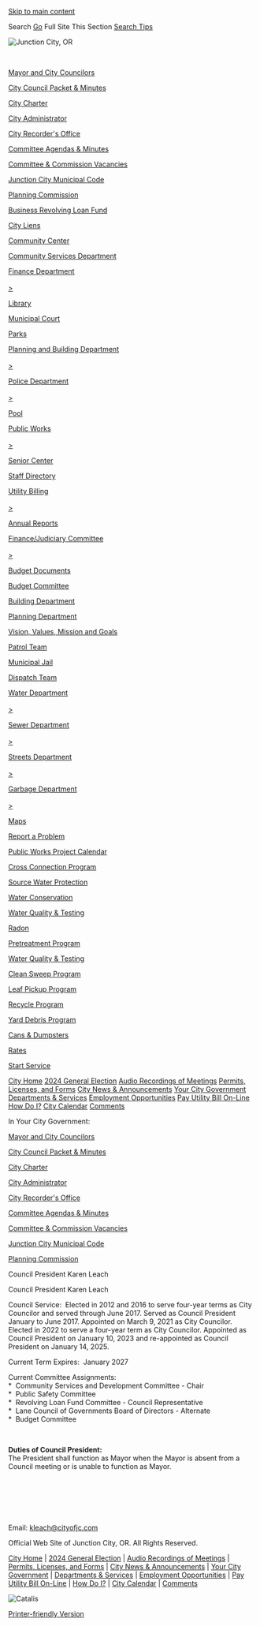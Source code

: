 [Skip to main content](https://www.junctioncityoregon.gov/index.asp?Type=B_DIR&SEC=%7BDE110CDB-84B7-4ABF-A818-B97923C0627B%7D&DE=%7B8E3E8087-0DC7-4809-9FA4-BB8DFFD65D74%7D%2F)

Search [Go](https:document.formSearch.submit%28%29;) Full Site This Section [Search Tips](https://search.avenet.net)  

![Junction City, OR](https://www.junctioncityoregon.gov/repository/designs/templates/GO_junctioncity-or/images/logo.png)

 

[Mayor and City Councilors](https://www.junctioncityoregon.gov/index.asp?Type=B_DIR&SEC=%7BDE110CDB-84B7-4ABF-A818-B97923C0627B%7D)

[City Council Packet &amp; Minutes](https://www.junctioncityoregon.gov/index.asp?Type=B_LIST&SEC=%7B949CB97C-4881-4C03-BE23-3E16203FA13D%7D)

[City Charter](https://www.junctioncityoregon.gov/index.asp?Type=B_LIST&SEC=%7B9626C7B8-5E24-4D52-96D9-25CAF8919BAC%7D)

[City Administrator](https://www.junctioncityoregon.gov/index.asp?Type=B_BASIC&SEC=%7B54254C2D-2D2C-4D3B-8092-C28763AA133B%7D)

[City Recorder's Office](https://www.junctioncityoregon.gov/index.asp?Type=B_BASIC&SEC=%7B812A4DF9-84EF-4743-98C2-E5BFBD5C6D91%7D)

[Committee Agendas &amp; Minutes](https://www.junctioncityoregon.gov/index.asp?Type=B_BASIC&SEC=%7B132BADE7-3F88-4D1A-8507-D3A4D5BD0883%7D)

[Committee &amp; Commission Vacancies](https://www.junctioncityoregon.gov/index.asp?Type=B_LIST&SEC=%7B22B25C02-54C3-47A9-A930-60B5A8ADEB42%7D)

[Junction City Municipal Code](https://www.junctioncityoregon.gov/index.asp?Type=B_BASIC&SEC=%7BF7B9B328-A92C-4F0B-BBFB-292555A66140%7D)

[Planning Commission](https://www.junctioncityoregon.gov/index.asp?Type=B_BASIC&SEC=%7BD970DFE8-8774-484D-8CFB-9A6D3CE44417%7D)

[Business Revolving Loan Fund](https://www.junctioncityoregon.gov/index.asp?Type=B_BASIC&SEC=%7BBE709F34-133B-43D2-84A0-2D27DF957B6E%7D)

[City Liens](https://www.junctioncityoregon.gov/index.asp?Type=B_BASIC&SEC=%7B3FA7FB90-4AB1-4B61-B383-54B23F90669D%7D)

[Community Center](https://www.junctioncityoregon.gov/index.asp?Type=B_BASIC&SEC=%7B0C3C6BF6-F155-4BA4-AFEF-5D9FFC43D37F%7D)

[Community Services Department](https://www.junctioncityoregon.gov/index.asp?Type=B_BASIC&SEC=%7B5A48E351-BF18-4E88-8B45-586AF34F4E14%7D)

[Finance Department  
\
&gt;](https://www.junctioncityoregon.gov/index.asp?Type=B_BASIC&SEC=%7BF8237BA7-1BE0-4885-AC6D-65906A053BBC%7D)

[Library](https://www.junctioncityoregon.gov/index.asp?Type=B_BASIC&SEC=%7B2FC2D5C6-0D84-4ED5-9C23-2F549A71329A%7D)

[Municipal Court](https://www.junctioncityoregon.gov/index.asp?Type=B_BASIC&SEC=%7B7A4022F1-FEF8-4B03-9574-970D86EB1C59%7D)

[Parks](https://www.junctioncityoregon.gov/index.asp?Type=B_PRGSRV&SEC=%7BF53E6BDD-F7F9-4DC2-8859-98B48B5EE2B0%7D)

[Planning and Building Department  
\
&gt;](https://www.junctioncityoregon.gov/index.asp?Type=B_BASIC&SEC=%7B8F559379-C783-4808-AE97-64B4CCF1C0EA%7D)

[Police Department  
\
&gt;](https://www.junctioncityoregon.gov/index.asp?Type=B_BASIC&SEC=%7B5818DBD5-14F1-4489-948F-7354EA0299F9%7D)

[Pool](https://www.junctioncityoregon.gov/index.asp?Type=B_PRGSRV&SEC=%7B04B55322-1F3A-49F0-9953-FDA680712B95%7D)

[Public Works  
\
&gt;](https://www.junctioncityoregon.gov/index.asp?Type=B_BASIC&SEC=%7BECD9D08B-5962-481E-98B4-5532ACB7CF23%7D)

[Senior Center](https://www.junctioncityoregon.gov/index.asp?Type=B_PRGSRV&SEC=%7BF8E9D959-D0BE-428D-B101-2D7B619E2D94%7D)

[Staff Directory](https://www.junctioncityoregon.gov/index.asp?Type=B_BASIC&SEC=%7B1FC9C5E4-D6D1-40E1-8D41-87FA41B70D43%7D)

[Utility Billing  
\
&gt;](https://www.junctioncityoregon.gov/index.asp?Type=B_BASIC&SEC=%7B19E84C2B-F4E5-4373-B69B-CDBAEFD485A9%7D)

[Annual Reports](https://www.junctioncityoregon.gov/index.asp?Type=B_BASIC&SEC=%7B9AF7B0F8-23C5-4517-ADDD-E2858EEA5629%7D)

[Finance/Judiciary Committee  
\
&gt;](https://www.junctioncityor.govoffice3.com/index.asp?Type=B_BASIC&SEC=%7B132BADE7-3F88-4D1A-8507-D3A4D5BD0883%7D&DE=%7BBDFC0C22-DAC8-4696-989E-02EB9B55FBA0%7D)

[Budget Documents](https://www.junctioncityoregon.gov/index.asp?Type=B_BASIC&SEC=%7B2ED5C11B-B259-4284-B5A2-AE4FBA44CBCA%7D)

[Budget Committee](https://www.junctioncityor.govoffice3.com/index.asp?Type=B_BASIC&SEC=%7B132BADE7-3F88-4D1A-8507-D3A4D5BD0883%7D&DE=%7B705DBA7D-74F1-4F69-A081-1DC4346E960E%7D)

[Building Department](https://www.junctioncityoregon.gov/index.asp?Type=B_BASIC&SEC=%7BABDD0B66-F85D-41F2-B2D2-0AAE92391132%7D)

[Planning Department](https://www.junctioncityoregon.gov/index.asp?Type=B_BASIC&SEC=%7B5F620604-8FE9-4A2C-82F9-15698044DFB0%7D)

[Vision, Values, Mission and Goals](https://www.junctioncityoregon.gov/index.asp?Type=B_BASIC&SEC=%7B444FD728-5B07-461A-B8E2-0F3DE67DCFFE%7D)

[Patrol Team](https://www.junctioncityoregon.gov/index.asp?Type=B_BASIC&SEC=%7BBC6E7447-F0B2-43D2-BC1D-05A3E693D12F%7D)

[Municipal Jail](https://www.junctioncityoregon.gov/index.asp?Type=B_BASIC&SEC=%7B59B97E4B-3A43-440B-A2F3-E938FCAA5CF8%7D)

[Dispatch Team](https://www.junctioncityoregon.gov/index.asp?Type=B_BASIC&SEC=%7BD828AF5F-39C9-4EC7-A377-EF97988822D2%7D)

[Water Department  
\
&gt;](https://www.junctioncityoregon.gov/index.asp?Type=B_BASIC&SEC=%7BF064AE8F-07C3-425A-A2B4-1171C660193B%7D)

[Sewer Department  
\
&gt;](https://www.junctioncityoregon.gov/index.asp?Type=B_BASIC&SEC=%7B60669195-134C-43B7-A0F6-6B061B7DA232%7D)

[Streets Department  
\
&gt;](https://www.junctioncityoregon.gov/index.asp?Type=B_BASIC&SEC=%7BD4724AB4-F51F-49AA-B0E5-DA6300DEFBB2%7D)

[Garbage Department  
\
&gt;](https://www.junctioncityoregon.gov/index.asp?Type=B_BASIC&SEC=%7B33EE5F2A-22A0-4856-BA28-7DBCC71172AC%7D)

[Maps](https://www.junctioncityoregon.gov/index.asp?Type=B_BASIC&SEC=%7B6B300EA1-A75F-498D-8A82-878E07A55E02%7D)

[Report a Problem](https://www.junctioncityoregon.gov/index.asp?Type=QUICKFORM&SEC=%7BB2878DFE-C6E7-453A-A928-1D8452A5577A%7D)

[Public Works Project Calendar](https://www.junctioncityoregon.gov/index.asp?Type=B_EV&SEC=%7B4E3B09FD-2DF7-4A2C-9160-E410B0F4EE6B%7D)

[Cross Connection Program](https://www.junctioncityoregon.gov/index.asp?Type=B_BASIC&SEC=%7BE6E99229-03DD-482C-873E-341FBA2A0CA2%7D)

[Source Water Protection](https://www.junctioncityoregon.gov/index.asp?Type=B_BASIC&SEC=%7B6471B279-C92A-4212-BD3D-B7E1AC5E84FA%7D)

[Water Conservation](https://www.junctioncityoregon.gov/index.asp?Type=B_BASIC&SEC=%7B6B8407CB-04AD-4E8E-9C25-A6DD7DB0B252%7D)

[Water Quality &amp; Testing](https://www.junctioncityoregon.gov/index.asp?Type=B_BASIC&SEC=%7B2FC324E4-CBCC-4D20-BF09-17E41C9C2556%7D)

[Radon](https://www.junctioncityoregon.gov/index.asp?Type=B_BASIC&SEC=%7BB564B98A-D449-4038-9A5D-F1DBC392C0AF%7D)

[Pretreatment Program](https://www.junctioncityoregon.gov/index.asp?Type=B_BASIC&SEC=%7B991DCB2E-AFE4-477D-BEC7-610AA90E3E72%7D)

[Water Quality &amp; Testing](https://www.junctioncityoregon.gov/index.asp?Type=B_BASIC&SEC=%7B18F20FE3-4F66-4B9D-B30A-F90979F8F258%7D)

[Clean Sweep Program](https://www.junctioncityoregon.gov/index.asp?Type=B_BASIC&SEC=%7B026468FB-CA08-42CE-A453-4764C24CA01A%7D)

[Leaf Pickup Program](https://www.junctioncityoregon.gov/index.asp?Type=B_BASIC&SEC=%7B99F3AB2F-DD23-47EB-B940-73BB364323AD%7D)

[Recycle Program](https://www.junctioncityoregon.gov/index.asp?Type=B_BASIC&SEC=%7B11A6809D-4D3E-4775-AE5E-59E8883F1EE2%7D)

[Yard Debris Program](https://www.junctioncityoregon.gov/index.asp?Type=B_BASIC&SEC=%7B71A90F33-C037-4130-A781-6E2B822D1574%7D)

[Cans &amp; Dumpsters](https://www.junctioncityoregon.gov/index.asp?Type=B_BASIC&SEC=%7BF9E9B2A7-95DB-4DC1-8A7E-13051654BF98%7D)

[Rates](https://www.junctioncityoregon.gov/index.asp?Type=B_BASIC&SEC=%7BD5C3F29D-E713-47B7-9994-92E0558A7D3D%7D)

[Start Service](https://www.junctioncityoregon.gov/index.asp?Type=B_BASIC&SEC=%7BC359A8CA-7A79-478C-B0EA-06219BF8FBB9%7D)

[City Home](https://www.junctioncityoregon.gov/index.asp?Type=NONE&SEC=%7B1447AA7B-62E8-4B5A-8747-7A7F323446F5%7D) [2024 General Election](https://www.junctioncityoregon.gov/index.asp?Type=B_BASIC&SEC=%7B28DA9704-1D6B-4DC0-8388-4FDA69A097F9%7D) [Audio Recordings of Meetings](https://www.junctioncityoregon.gov/index.asp?Type=B_BASIC&SEC=%7B35C8D692-0E69-4BAD-8C73-06211D8EE938%7D) [Permits, Licenses, and Forms](https://www.junctioncityoregon.gov/index.asp?Type=B_LIST&SEC=%7B22E9836D-50F2-412A-859F-A4EFC7B48611%7D) [City News &amp; Announcements](https://www.junctioncityoregon.gov/index.asp?Type=B_PR&SEC=%7BE5C891D4-54CA-4F61-81E6-4DA47116A761%7D) [Your City Government](https://www.junctioncityoregon.gov/index.asp?Type=B_BASIC&SEC=%7BEA0180BF-1874-4ACF-829E-DD847D6179DB%7D) [Departments &amp; Services](https://www.junctioncityoregon.gov/index.asp?Type=B_BASIC&SEC=%7BB95402DA-DFAE-4A96-9009-4A53BFDF65B7%7D) [Employment Opportunities](https://www.junctioncityoregon.gov/index.asp?Type=B_JOB&SEC=%7BD9FE8CBE-C6E2-4E5F-9205-B62F58838E5D%7D) [Pay Utility Bill On-Line](https://xpressbillpay.com/) [How Do I?](https://www.junctioncityoregon.gov/index.asp?Type=B_LIST&SEC=%7BE70B7F57-241C-47AC-822A-70259AA85104%7D) [City Calendar](https://www.junctioncityoregon.gov/index.asp?Type=B_EV&SEC=%7BDBBBC137-B177-4F33-B93F-6C93B7E722F4%7D) [Comments](https://www.junctioncityoregon.gov/index.asp?Type=QUICKFORM&SEC=%7BF8C5CC7C-CEFC-4216-8AF3-AB6E40B61C55%7D)

In Your City Government:

[Mayor and City Councilors](https://www.junctioncityoregon.gov/index.asp?Type=B_DIR&SEC=%7BDE110CDB-84B7-4ABF-A818-B97923C0627B%7D)

[City Council Packet &amp; Minutes](https://www.junctioncityoregon.gov/index.asp?Type=B_LIST&SEC=%7B949CB97C-4881-4C03-BE23-3E16203FA13D%7D)

[City Charter](https://www.junctioncityoregon.gov/index.asp?Type=B_LIST&SEC=%7B9626C7B8-5E24-4D52-96D9-25CAF8919BAC%7D)

[City Administrator](https://www.junctioncityoregon.gov/index.asp?Type=B_BASIC&SEC=%7B54254C2D-2D2C-4D3B-8092-C28763AA133B%7D)

[City Recorder's Office](https://www.junctioncityoregon.gov/index.asp?Type=B_BASIC&SEC=%7B812A4DF9-84EF-4743-98C2-E5BFBD5C6D91%7D)

[Committee Agendas &amp; Minutes](https://www.junctioncityoregon.gov/index.asp?Type=B_BASIC&SEC=%7B132BADE7-3F88-4D1A-8507-D3A4D5BD0883%7D)

[Committee &amp; Commission Vacancies](https://www.junctioncityoregon.gov/index.asp?Type=B_LIST&SEC=%7B22B25C02-54C3-47A9-A930-60B5A8ADEB42%7D)

[Junction City Municipal Code](https://www.junctioncityoregon.gov/index.asp?Type=B_BASIC&SEC=%7BF7B9B328-A92C-4F0B-BBFB-292555A66140%7D)

[Planning Commission](https://www.junctioncityoregon.gov/index.asp?Type=B_BASIC&SEC=%7BD970DFE8-8774-484D-8CFB-9A6D3CE44417%7D)

Council President Karen Leach

Council President Karen Leach

Council Service:  Elected in 2012 and 2016 to serve four-year terms as City Councilor and served through June 2017. Served as Council President January to June 2017. Appointed on March 9, 2021 as City Councilor. Elected in 2022 to serve a four-year term as City Councilor. Appointed as Council President on January 10, 2023 and re-appointed as Council President on January 14, 2025.   

Current Term Expires:  January 2027

Current Committee Assignments:  
*  Community Services and Development Committee - Chair  
*  Public Safety Committee  
*  Revolving Loan Fund Committee - Council Representative  
*  Lane Council of Governments Board of Directors - Alternate  
*  Budget Committee

 

**Duties of Council President:**  
The President shall function as Mayor when the Mayor is absent from a Council meeting or is unable to function as Mayor. 

 

 

 

Email: [kleach@cityofjc.com](mailto:kleach@cityofjc.com)

Official Web Site of Junction City, OR. All Rights Reserved.

[City Home](https://www.junctioncityoregon.gov/index.asp?Type=NONE&SEC=%7B1447AA7B-62E8-4B5A-8747-7A7F323446F5%7D) | [2024 General Election](https://www.junctioncityoregon.gov/index.asp?Type=B_BASIC&SEC=%7B28DA9704-1D6B-4DC0-8388-4FDA69A097F9%7D) | [Audio Recordings of Meetings](https://www.junctioncityoregon.gov/index.asp?Type=B_BASIC&SEC=%7B35C8D692-0E69-4BAD-8C73-06211D8EE938%7D) | [Permits, Licenses, and Forms](https://www.junctioncityoregon.gov/index.asp?Type=B_LIST&SEC=%7B22E9836D-50F2-412A-859F-A4EFC7B48611%7D) | [City News &amp; Announcements](https://www.junctioncityoregon.gov/index.asp?Type=B_PR&SEC=%7BE5C891D4-54CA-4F61-81E6-4DA47116A761%7D) | [Your City Government](https://www.junctioncityoregon.gov/index.asp?Type=B_BASIC&SEC=%7BEA0180BF-1874-4ACF-829E-DD847D6179DB%7D) | [Departments &amp; Services](https://www.junctioncityoregon.gov/index.asp?Type=B_BASIC&SEC=%7BB95402DA-DFAE-4A96-9009-4A53BFDF65B7%7D) | [Employment Opportunities](https://www.junctioncityoregon.gov/index.asp?Type=B_JOB&SEC=%7BD9FE8CBE-C6E2-4E5F-9205-B62F58838E5D%7D) | [Pay Utility Bill On-Line](https://xpressbillpay.com/) | [How Do I?](https://www.junctioncityoregon.gov/index.asp?Type=B_LIST&SEC=%7BE70B7F57-241C-47AC-822A-70259AA85104%7D) | [City Calendar](https://www.junctioncityoregon.gov/index.asp?Type=B_EV&SEC=%7BDBBBC137-B177-4F33-B93F-6C93B7E722F4%7D) | [Comments](https://www.junctioncityoregon.gov/index.asp?Type=QUICKFORM&SEC=%7BF8C5CC7C-CEFC-4216-8AF3-AB6E40B61C55%7D)

![Catalis](https://www.junctioncityoregon.gov/images/logos/catalis.png)

[Printer-friendly Version](https://www.junctioncityoregon.gov/index.asp?Type=B_DIR&SEC=%7BDE110CDB-84B7-4ABF-A818-B97923C0627B%7D&DE=%7B8E3E8087-0DC7-4809-9FA4-BB8DFFD65D74%7D&Design=PrintView)